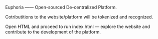 Euphoria —— Open-sourced De-centralized Platform. 

Cotributitions to the website/platform will be tokenized and recognized. 


Open HTML and proceed to run index.html — explore the website and contribute to the development of the platform. 
